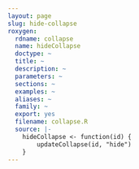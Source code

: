 ```yaml
---
layout: page
slug: hide-collapse
roxygen:
  rdname: collapse
  name: hideCollapse
  doctype: ~
  title: ~
  description: ~
  parameters: ~
  sections: ~
  examples: ~
  aliases: ~
  family: ~
  export: yes
  filename: collapse.R
  source: |-
    hideCollapse <- function(id) {
        updateCollapse(id, "hide")
    }
---
```

